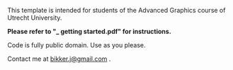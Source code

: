 This template is intended for students of the Advanced Graphics course of Utrecht University.

**Please refer to "_ getting started.pdf" for instructions.**

Code is fully public domain. Use as you please.

Contact me at bikker.j@gmail.com .

